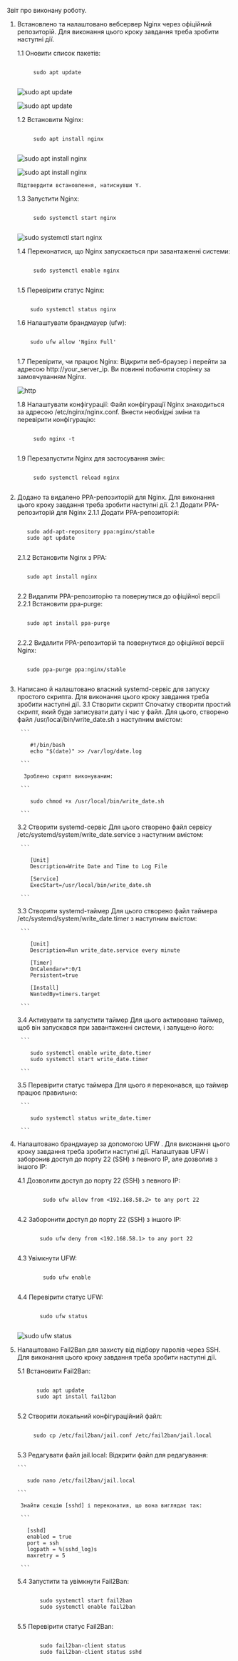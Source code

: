 Звіт про виконану роботу.
1. Встановлено та налаштовано вебсервер Nginx через офіційний репозиторій.
  Для виконання цього кроку завдання треба зробити наступні дії.
  
   1.1 Оновити список пакетів:
   
   ```
   
        sudo apt update
		
   ```


    ![sudo apt update](images/01_install_nginx_server/lesson_06_install_nginx_server_01.jpg) 
	
	![sudo apt update](images/01_install_nginx_server/lesson_06_install_nginx_server_02.jpg)
	
   1.2 Встановити Nginx:
   
   ```
   
        sudo apt install nginx
		
   ```
   
    ![sudo apt install nginx](images/01_install_nginx_server/lesson_06_install_nginx_server_04.jpg) 
	
	![sudo apt install nginx](images/01_install_nginx_server/lesson_06_install_nginx_server_05.jpg)
	
       Підтвердити встановлення, натиснувши Y.
	   
   1.3 Запустити Nginx:
   
   ```
   
        sudo systemctl start nginx
		
   ```
   
    ![sudo systemctl start nginx](images/01_install_nginx_server/lesson_06_install_nginx_server_06.jpg)
	
   1.4 Переконатися, що Nginx запускається при завантаженні системи:
   
   ```
   
        sudo systemctl enable nginx
		
   ```
   

   1.5 Перевірити статус Nginx:
   
    ```
	
        sudo systemctl status nginx
    ```

   1.6 Налаштувати брандмауер (ufw):
   
    ```
	
        sudo ufw allow 'Nginx Full'
		
	```

   1.7 Перевірити, чи працює Nginx: Відкрити веб-браузер і перейти за адресою http://your_server_ip. Ви повинні побачити сторінку за замовчуванням Nginx.
   
   ![http](images/01_install_nginx_server/lesson_06_install_nginx_server_07.jpg)
   
   1.8 Налаштувати конфігурації: Файл конфігурації Nginx знаходиться за адресою /etc/nginx/nginx.conf. Внести необхідні зміни та перевірити конфігурацію:
   
   ```
   
        sudo nginx -t
		
   ```

   1.9 Перезапустити Nginx для застосування змін:
   
   ```
   
        sudo systemctl reload nginx
		
   ```

2. Додано та видалено PPA-репозиторій для Nginx.
   Для виконання цього кроку завдання треба зробити наступні дії.
   2.1 Додати PPA-репозиторій для Nginx
     2.1.1 Додати PPA-репозиторій:
	 
	 ```
	 
        sudo add-apt-repository ppa:nginx/stable
        sudo apt update
		
     ```
	 
     2.1.2 Встановити Nginx з PPA:
	 
	 ```
	 
        sudo apt install nginx
		
     ```
	 
   2.2 Видалити PPA-репозиторію та повернутися до офіційної версії
     2.2.1 Встановити ppa-purge:
	 
	 ```
	 
        sudo apt install ppa-purge
		
	 ```

     2.2.2 Видалити PPA-репозиторій та повернутися до офіційної версії Nginx:
	 
	 ```
	 
        sudo ppa-purge ppa:nginx/stable
		
	 ```

3. Написано й налаштовано власний systemd-сервіс для запуску простого скрипта.
   Для виконання цього кроку завдання треба зробити наступні дії.
   3.1 Створити скрипт
         Спочатку створити простий скрипт, який буде записувати дату і час у файл. Для цього, створено файл /usr/local/bin/write_date.sh з наступним вмістом:
		 
        ```
		
           #!/bin/bash
           echo "$(date)" >> /var/log/date.log
		   
        ```
		
         Зроблено скрипт виконуваним:
		 
        ```
		
           sudo chmod +x /usr/local/bin/write_date.sh
		   
		```

   3.2 Створити systemd-сервіс
         Для цього створено файл сервісу /etc/systemd/system/write_date.service з наступним вмістом:
		 
        ```
		
           [Unit]
           Description=Write Date and Time to Log File

           [Service]
           ExecStart=/usr/local/bin/write_date.sh
		   
		```

   3.3 Створити systemd-таймер
         Для цього створено файл таймера /etc/systemd/system/write_date.timer з наступним вмістом:
		 
        ```
		
           [Unit]
           Description=Run write_date.service every minute

           [Timer]
           OnCalendar=*:0/1
           Persistent=true

           [Install]
           WantedBy=timers.target
		   
        ```
		
   3.4 Активувати та запустити таймер
         Для цього активовано таймер, щоб він запускався при завантаженні системи, і запущено його:
		 
        ```
		
           sudo systemctl enable write_date.timer
           sudo systemctl start write_date.timer
		   
		```

   3.5 Перевірити статус таймера
        Для цього я переконався, що таймер працює правильно:
		
        ```
		
           sudo systemctl status write_date.timer
		   
		```

4. Налаштовано брандмауер за допомогою UFW . 
   Для виконання цього кроку завдання треба зробити наступні дії.
   Налаштував UFW і заборонив доступ до порту 22 (SSH) з певного IP, але дозволив з іншого IP:

   4.1 Дозволити доступ до порту 22 (SSH) з певного IP:
   
   ```
   
           sudo ufw allow from <192.168.58.2> to any port 22
		   
    ```

   4.2 Заборонити доступ до порту 22 (SSH) з іншого IP:
   
    ```
	
           sudo ufw deny from <192.168.58.1> to any port 22
		   
    ```

   4.3 Увімкнути UFW:
   
   ```
   
           sudo ufw enable
		   
   ```

   4.4 Перевірити статус UFW:
   
    ```
	
           sudo ufw status
		   
    ```
	
	![sudo ufw status](images/04_UFW/lesson_06_UFW_04.jpg)
		   
5. Налаштовано Fail2Ban для захисту від підбору паролів через SSH.
   Для виконання цього кроку завдання треба зробити наступні дії.

   5.1 Встановити Fail2Ban:
   
    ```
	
          sudo apt update
          sudo apt install fail2ban
		  
    ```

   5.2 Створити локальний конфігураційний файл:
   
     ```
	 
          sudo cp /etc/fail2ban/jail.conf /etc/fail2ban/jail.local
		  
	 ```

   5.3 Редагувати файл jail.local: Відкрити файл для редагування:
   
       ```
	   
          sudo nano /etc/fail2ban/jail.local
		  
	   ```
	   
        Знайти секцію [sshd] і переконатия, що вона виглядає так:
		
		```
		
          [sshd]
          enabled = true
          port = ssh
          logpath = %(sshd_log)s
          maxretry = 5
		  
        ```
		
   5.4 Запустити та увімкнути Fail2Ban:
   
   ```
   
          sudo systemctl start fail2ban
          sudo systemctl enable fail2ban
		  
   ```

   5.5 Перевірити статус Fail2Ban:
   
   ```
   
          sudo fail2ban-client status
          sudo fail2ban-client status sshd
		  
   ```
   
   